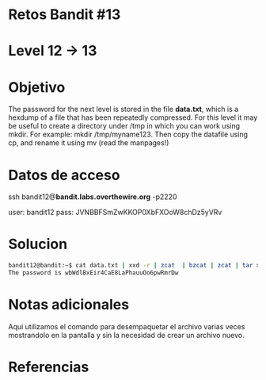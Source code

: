 # Retos Bandit #13
# Level 12 -> 13

# Objetivo
The password for the next level is stored in the file **data.txt**, which is a hexdump of a file that has been repeatedly compressed. For this level it may be useful to create a directory under /tmp in which you can work using mkdir. For example: mkdir /tmp/myname123. Then copy the datafile using cp, and rename it using mv (read the manpages!)

# Datos de acceso
ssh bandit12@**bandit.labs.overthewire.org** -p2220

user: bandit12
pass: JVNBBFSmZwKKOP0XbFXOoW8chDz5yVRv

# Solucion 
```bash
bandit12@bandit:~$ cat data.txt | xxd -r | zcat  | bzcat | zcat | tar xO | tar xO  | bzcat | tar xO | zcat
The password is wbWdlBxEir4CaE8LaPhauuOo6pwRmrDw
```

# Notas adicionales
Aqui  utilizamos el comando para desempaquetar el archivo varias  veces mostrandolo en la pantalla  y sin la necesidad de crear un archivo  nuevo.


# Referencias 